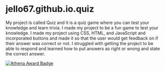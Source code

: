 # jello67.github.io.quiz
My project is called Quiz and it is a quiz game where you can test your knowledge and learn trivia. I made my project to be a fun game to test your knowledge. I made my project using CSS, HTML, and JavaScript and incorporated buttons and made it so that the user would get feedback on if their answer was correct or not. I struggled with getting the project to be able to respond and learned how to put answers as right or wrong and state the correct answer.



[![Athena Award Badge](https://img.shields.io/endpoint?url=https%3A%2F%2Faward.athena.hackclub.com%2Fapi%2Fbadge)](https://award.athena.hackclub.com?utm_source=readme)

